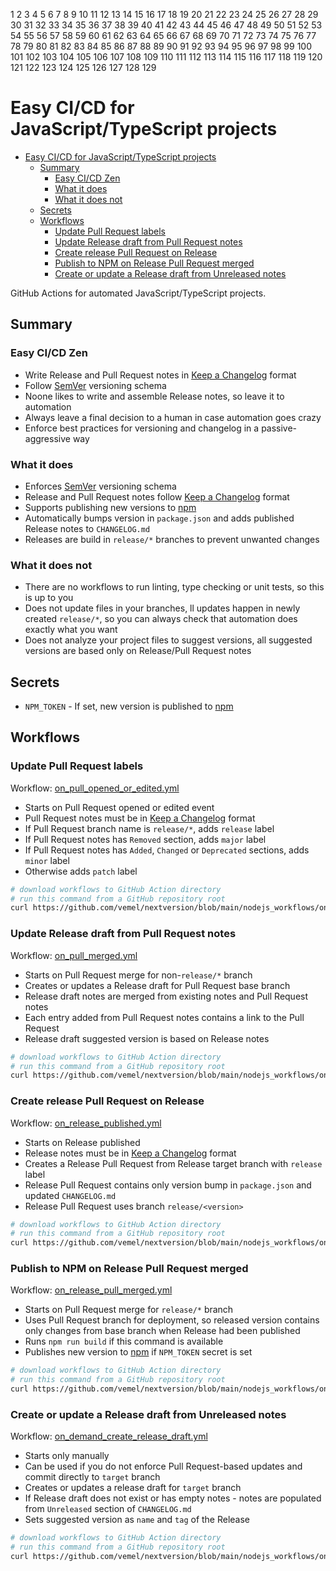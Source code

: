 1
2
3
4
5
6
7
8
9
10
11
12
13
14
15
16
17
18
19
20
21
22
23
24
25
26
27
28
29
30
31
32
33
34
35
36
37
38
39
40
41
42
43
44
45
46
47
48
49
50
51
52
53
54
55
56
57
58
59
60
61
62
63
64
65
66
67
68
69
70
71
72
73
74
75
76
77
78
79
80
81
82
83
84
85
86
87
88
89
90
91
92
93
94
95
96
97
98
99
100
101
102
103
104
105
106
107
108
109
110
111
112
113
114
115
116
117
118
119
120
121
122
123
124
125
126
127
128
129
# Easy CI/CD for JavaScript/TypeScript projects

- [Easy CI/CD for JavaScript/TypeScript projects](#easy-cicd-for-javascripttypescript-projects)
  - [Summary](#summary)
    - [Easy CI/CD Zen](#easy-cicd-zen)
    - [What it does](#what-it-does)
    - [What it does not](#what-it-does-not)
  - [Secrets](#secrets)
  - [Workflows](#workflows)
    - [Update Pull Request labels](#update-pull-request-labels)
    - [Update Release draft from Pull Request notes](#update-release-draft-from-pull-request-notes)
    - [Create release Pull Request on Release](#create-release-pull-request-on-release)
    - [Publish to NPM on Release Pull Request merged](#publish-to-npm-on-release-pull-request-merged)
    - [Create or update a Release draft from Unreleased notes](#create-or-update-a-release-draft-from-unreleased-notes)

GitHub Actions for automated JavaScript/TypeScript projects.

## Summary

### Easy CI/CD Zen

- Write Release and Pull Request notes in [Keep a Changelog](https://keepachangelog.com/en/1.0.0/) format
- Follow [SemVer](https://semver.org/) versioning schema
- Noone likes to write and assemble Release notes, so leave it to automation
- Always leave a final decision to a human in case automation goes crazy
- Enforce best practices for versioning and changelog in a passive-aggressive way

### What it does

- Enforces [SemVer](https://semver.org/) versioning schema
- Release and Pull Request notes follow [Keep a Changelog](https://keepachangelog.com/en/1.0.0/) format
- Supports publishing new versions to [npm](https://www.npmjs.com/)
- Automatically bumps version in `package.json` and adds published Release notes to `CHANGELOG.md`
- Releases are build in `release/*` branches to prevent unwanted changes 

### What it does not

- There are no workflows to run linting, type checking or unit tests, so this is up to you
- Does not update files in your branches, ll updates happen in newly created `release/*`,
  so you can always check that automation does exactly what you want
- Does not analyze your project files to suggest versions, all suggested versions are based
  only on Release/Pull Request notes

## Secrets

- `NPM_TOKEN` - If set, new version is published to [npm](https://www.npmjs.com/)

## Workflows

### Update Pull Request labels

Workflow: [on_pull_opened_or_edited.yml](nodejs_workflows/on_pull_opened_or_edited.yml)

- Starts on Pull Request opened or edited event
- Pull Request notes must be in [Keep a Changelog](https://keepachangelog.com/en/1.0.0/) format
- If Pull Request branch name is `release/*`, adds `release` label
- If Pull Request notes has `Removed` section, adds `major` label
- If Pull Request notes has `Added`, `Changed` or `Deprecated` sections, adds `minor` label
- Otherwise adds `patch` label

```bash
# download workflows to GitHub Action directory
# run this command from a GitHub repository root
curl https://github.com/vemel/nextversion/blob/main/nodejs_workflows/on_pull_opened_or_edited.yml -o nodejs_workflows/on_pull_opened_or_edited.yml
```

### Update Release draft from Pull Request notes

Workflow: [on_pull_merged.yml](nodejs_workflows/on_pull_merged.yml)

- Starts on Pull Request merge for non-`release/*` branch
- Creates or updates a Release draft for Pull Request base branch
- Release draft notes are merged from existing notes and Pull Request notes
- Each entry added from Pull Request notes contains a link to the Pull Request 
- Release draft suggested version is based on Release notes

```bash
# download workflows to GitHub Action directory
# run this command from a GitHub repository root
curl https://github.com/vemel/nextversion/blob/main/nodejs_workflows/on_pull_merged.yml -o nodejs_workflows/on_pull_merged.yml
```

### Create release Pull Request on Release

Workflow: [on_release_published.yml](nodejs_workflows/on_release_published.yml)

- Starts on Release published
- Release notes must be in [Keep a Changelog](https://keepachangelog.com/en/1.0.0/) format
- Creates a Release Pull Request from Release target branch with `release` label
- Release Pull Request contains only version bump in `package.json` and updated `CHANGELOG.md`
- Release Pull Request uses branch `release/<version>`

```bash
# download workflows to GitHub Action directory
# run this command from a GitHub repository root
curl https://github.com/vemel/nextversion/blob/main/nodejs_workflows/on_release_published.yml -o nodejs_workflows/on_release_published.yml
```

### Publish to NPM on Release Pull Request merged

Workflow: [on_release_pull_merged.yml](nodejs_workflows/on_release_pull_merged.yml)

- Starts on Pull Request merge for `release/*` branch
- Uses Pull Request branch for deployment, so released version contains only changes
  from base branch when Release had been published
- Runs `npm run build` if this command is available
- Publishes new version to [npm](https://www.npmjs.com/) if `NPM_TOKEN` secret is set

```bash
# download workflows to GitHub Action directory
# run this command from a GitHub repository root
curl https://github.com/vemel/nextversion/blob/main/nodejs_workflows/on_release_pull_merged.yml -o nodejs_workflows/on_release_pull_merged.yml
```

### Create or update a Release draft from Unreleased notes

Workflow: [on_demand_create_release_draft.yml](nodejs_workflows/on_demand_create_release_draft.yml)

- Starts only manually
- Can be used if you do not enforce Pull Request-based updates and commit directly to `target` branch
- Creates or updates a release draft for `target` branch
- If Release draft does not exist or has empty notes - notes are populated from `Unreleased` section of `CHANGELOG.md`
- Sets suggested version as `name` and `tag` of the Release

```bash
# download workflows to GitHub Action directory
# run this command from a GitHub repository root
curl https://github.com/vemel/nextversion/blob/main/nodejs_workflows/on_demand_create_release_draft.yml -o nodejs_workflows/on_demand_create_release_draft.yml
```
